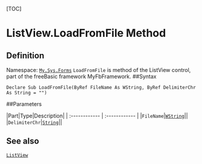 [TOC]
# ListView.LoadFromFile Method

## Definition
Namespace: [`My.Sys.Forms`](My.Sys.Forms.md)
`LoadFromFile` is method of the ListView control, part of the freeBasic framework MyFbFramework.
##Syntax
```freeBasic
Declare Sub LoadFromFile(ByRef FileName As WString, ByRef DelimiterChr As String = "")
```

##Parameters

|Part|Type|Description|
| :------------ | :------------ |
|`FileName`|[`WString`]("https://www.freebasic.net/wiki/KeyPgWString")||
|`DelimiterChr`|[`String`]("https://www.freebasic.net/wiki/KeyPgString")||
## See also
[`ListView`](ListView.md)

